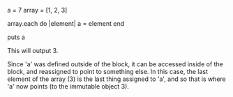 a = 7
array = [1, 2, 3]

array.each do |element|
  a = element
end

puts a

This will output 3.

Since 'a' was defined outside of the block, it can be accessed inside of the
block, and reassigned to point to something else. In this case, the last
element of the array (3) is the last thing assigned to 'a', and so that is
where 'a' now points (to the immutable object 3).
